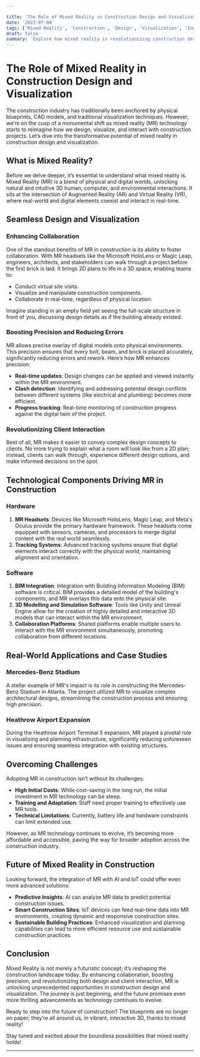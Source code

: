 ```yaml
---

title: 'The Role of Mixed Reality in Construction Design and Visualization'
date: '2023-07-04'
tags: ['Mixed Reality', 'Construction', 'Design', 'Visualization', 'Innovation']
draft: false
summary: 'Explore how mixed reality is revolutionizing construction design and visualization, enhancing collaboration, precision, and project efficiency.'
---
```


# The Role of Mixed Reality in Construction Design and Visualization

The construction industry has traditionally been anchored by physical blueprints, CAD models, and traditional visualization techniques. However, we’re on the cusp of a monumental shift as mixed reality (MR) technology starts to reimagine how we design, visualize, and interact with construction projects. Let’s dive into the transformative potential of mixed reality in construction design and visualization.

## What is Mixed Reality?

Before we delve deeper, it’s essential to understand what mixed reality is. Mixed Reality (MR) is a blend of physical and digital worlds, unlocking natural and intuitive 3D human, computer, and environmental interactions. It sits at the intersection of Augmented Reality (AR) and Virtual Reality (VR), where real-world and digital elements coexist and interact in real-time.

## Seamless Design and Visualization

### Enhancing Collaboration

One of the standout benefits of MR in construction is its ability to foster collaboration. With MR headsets like the Microsoft HoloLens or Magic Leap, engineers, architects, and stakeholders can walk through a project before the first brick is laid. It brings 2D plans to life in a 3D space, enabling teams to:

- Conduct virtual site visits.
- Visualize and manipulate construction components.
- Collaborate in real-time, regardless of physical location.

Imagine standing in an empty field yet seeing the full-scale structure in front of you, discussing design details as if the building already existed.

### Boosting Precision and Reducing Errors

MR allows precise overlay of digital models onto physical environments. This precision ensures that every bolt, beam, and brick is placed accurately, significantly reducing errors and rework. Here’s how MR enhances precision:

- **Real-time updates**: Design changes can be applied and viewed instantly within the MR environment.
- **Clash detection**: Identifying and addressing potential design conflicts between different systems (like electrical and plumbing) becomes more efficient.
- **Progress tracking**: Real-time monitoring of construction progress against the digital twin of the project.

### Revolutionizing Client Interaction

Best of all, MR makes it easier to convey complex design concepts to clients. No more trying to explain what a room will look like from a 2D plan; instead, clients can walk through, experience different design options, and make informed decisions on the spot.

## Technological Components Driving MR in Construction

### Hardware

1. **MR Headsets**: Devices like Microsoft HoloLens, Magic Leap, and Meta's Oculus provide the primary hardware framework. These headsets come equipped with sensors, cameras, and processors to merge digital content with the real world seamlessly.
2. **Tracking Systems**: Advanced tracking systems ensure that digital elements interact correctly with the physical world, maintaining alignment and orientation.

### Software

1. **BIM Integration**: Integration with Building Information Modeling (BIM) software is critical. BIM provides a detailed model of the building's components, and MR overlays this data onto the physical site.
2. **3D Modelling and Simulation Software**: Tools like Unity and Unreal Engine allow for the creation of highly detailed and interactive 3D models that can interact within the MR environment.
3. **Collaboration Platforms**: Shared platforms enable multiple users to interact with the MR environment simultaneously, promoting collaboration from different locations.

## Real-World Applications and Case Studies

### Mercedes-Benz Stadium

A stellar example of MR's impact is its role in constructing the Mercedes-Benz Stadium in Atlanta. The project utilized MR to visualize complex architectural designs, streamlining the construction process and ensuring high precision.

### Heathrow Airport Expansion

During the Heathrow Airport Terminal 5 expansion, MR played a pivotal role in visualizing and planning infrastructure, significantly reducing unforeseen issues and ensuring seamless integration with existing structures.

## Overcoming Challenges

Adopting MR in construction isn’t without its challenges:

- **High Initial Costs**: While cost-saving in the long run, the initial investment in MR technology can be steep.
- **Training and Adaptation**: Staff need proper training to effectively use MR tools.
- **Technical Limitations**: Currently, battery life and hardware constraints can limit extended use.

However, as MR technology continues to evolve, it’s becoming more affordable and accessible, paving the way for broader adoption across the construction industry.

## Future of Mixed Reality in Construction

Looking forward, the integration of MR with AI and IoT could offer even more advanced solutions:

- **Predictive Insights**: AI can analyze MR data to predict potential construction issues.
- **Smart Construction Sites**: IoT devices can feed real-time data into MR environments, creating dynamic and responsive construction sites.
- **Sustainable Building Practices**: Enhanced visualization and planning capabilities can lead to more efficient resource use and sustainable construction practices.

## Conclusion

Mixed Reality is not merely a futuristic concept; it’s reshaping the construction landscape today. By enhancing collaboration, boosting precision, and revolutionizing both design and client interaction, MR is unlocking unprecedented opportunities in construction design and visualization. The journey is just beginning, and the future promises even more thrilling advancements as technology continues to evolve.

Ready to step into the future of construction? The blueprints are no longer on paper; they’re all around us, in vibrant, interactive 3D, thanks to mixed reality!

Stay tuned and excited about the boundless possibilities that mixed reality holds!

---

